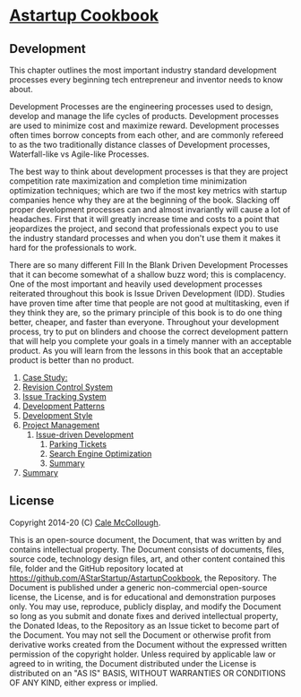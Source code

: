 # [Astartup Cookbook](../)

## Development

This chapter outlines the most important industry standard development processes every beginning tech entrepreneur and inventor needs to know about.

Development Processes are the engineering processes used to design, develop and manage the life cycles of products. Development processes are used to minimize cost and maximize reward. Development processes often times borrow concepts from each other, and are commonly refereed to as the two traditionally distance classes of Development processes, Waterfall-like vs Agile-like Processes.

The best way to think about development processes is that they are project competition rate maximization and completion time minimization optimization techniques; which are two if the most key metrics with startup companies hence why they are at the beginning of the book. Slacking off proper development processes can and almost invariantly will cause a lot of headaches. First that it will greatly increase time and costs to a point that jeopardizes the project, and second that professionals expect you to use the industry standard processes and when you don't use them it makes it hard for the professionals to work.

There are so many different Fill In the Blank Driven Development Processes that it can become somewhat of a shallow buzz word; this is complacency. One of the most important and heavily used development processes reiterated throughout this book is Issue Driven Development (IDD). Studies have proven time after time that people are not good at multitasking, even if they think they are, so the primary principle of this book is to do one thing better, cheaper, and faster than everyone. Throughout your development process, try to put on blinders and choose the correct development pattern that will help you complete your goals in a timely manner with an acceptable product. As you will learn from the lessons in this book that an acceptable product is better than no product.

1. [Case Study:](./case_study.md)
1. [Revision Control System](./revision_control_system.md)
1. [Issue Tracking System](./issue_tracking_system.md)
1. [Development Patterns](./development_patterns.md)
1. [Development Style](./development_style.md)
1. [Project Management](./project_management.md)
   1. [Issue-driven Development](./idd/)
      1. [Parking Tickets](./idd/parking_tickets.md)
      1. [Search Engine Optimization](./idd/seo.md)
      1. [Summary](./idd/summary.md)
1. [Summary](./summary.md)

## License

Copyright 2014-20 (C) [Cale McCollough](https://cookingwithcale.org).

This is an open-source document, the Document, that was written by and contains intellectual property. The Document consists of documents, files, source code, technology design files, art, and other content contained this file, folder and the GitHub repository located at <https://github.com/AStarStartup/AstartupCookbook>, the Repository. The Document is published under a generic non-commercial open-source license, the License, and is for educational and demonstration purposes only. You may use, reproduce, publicly display, and modify the Document so long as you submit and donate fixes and derived intellectual property, the Donated Ideas, to the Repository as an Issue ticket to become part of the Document. You may not sell the Document or otherwise profit from derivative works created from the Document without the expressed written permission of the copyright holder. Unless required by applicable law or agreed to in writing, the Document distributed under the License is distributed on an "AS IS" BASIS, WITHOUT WARRANTIES OR CONDITIONS OF ANY KIND, either express or implied.
